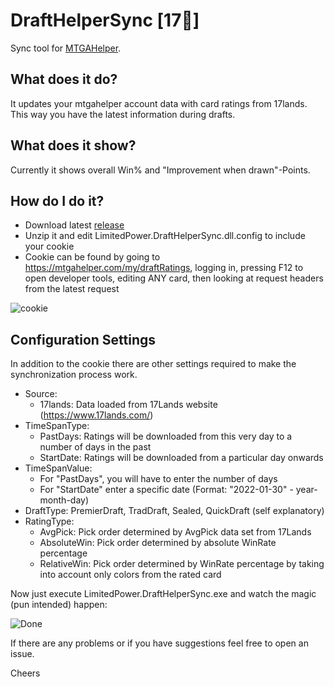 # DraftHelperSync [1️7️🔄]

Sync tool for [MTGAHelper](https://mtgahelper.com).

## What does it do?

It updates your mtgahelper account data with card ratings from 17lands. This way you have the latest information during drafts.

## What does it show?

Currently it shows overall Win% and "Improvement when drawn"-Points.

## How do I do it?

- Download latest [release](https://github.com/LazarQt/LimitedPower.DraftHelperSync/releases)
- Unzip it and edit LimitedPower.DraftHelperSync.dll.config to include your cookie
- Cookie can be found by going to https://mtgahelper.com/my/draftRatings, logging in, pressing F12 to open developer tools, editing ANY card, then looking at request headers from the latest request

![cookie](https://user-images.githubusercontent.com/5879928/184459888-5836866b-d6b6-4d09-a859-4e59a444afd3.gif)

## Configuration Settings

In addition to the cookie there are other settings required to make the synchronization process work.

- Source:
  - 17lands: Data loaded from 17Lands website (https://www.17lands.com/)
- TimeSpanType: 
  - PastDays: Ratings will be downloaded from this very day to a number of days in the past
  - StartDate: Ratings will be downloaded from a particular day onwards
- TimeSpanValue:
  - For "PastDays", you will have to enter the number of days
  - For "StartDate" enter a specific date (Format: "2022-01-30" - year-month-day)
- DraftType: PremierDraft, TradDraft, Sealed, QuickDraft (self explanatory)
- RatingType:
  - AvgPick: Pick order determined by AvgPick data set from 17Lands
  - AbsoluteWin: Pick order determined by absolute WinRate percentage
  - RelativeWin: Pick order determined by WinRate percentage by taking into account only colors from the rated card

Now just execute LimitedPower.DraftHelperSync.exe and watch the magic (pun intended) happen:

![Done](https://user-images.githubusercontent.com/5879928/136125976-3234c2f0-cb82-4786-ad9e-dca9cab1f842.png)

If there are any problems or if you have suggestions feel free to open an issue.

Cheers
